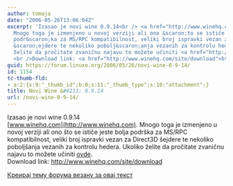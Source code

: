 ```yaml
---
author: tomaja
date: "2006-05-26T13:06:04Z"
excerpt: 'Izasao je novi wine 0.9.14<br /> <a href="http://www.winehq.com">www.winehq.com</a>.
  Mnogo toga je izmenjeno u novoj verziji ali ono &scaron;to se ističe jeste bolja
  podr&scaron;ka za MS/RPC kompatibilnost, veliki broj ispravki vezan za Direct3D
  &scaron;ejdere te nekoliko pobolj&scaron;anja vezanih za kontrolu hedera. Ukoliko
  želite da pročitate zvaničnu najavu to možete učiniti <a href="http://www.winehq.com/?announce=1.118">ovde</a>.
  <br />Download link: <a href="http://www.winehq.com/site/download">http://www.winehq.com/site/download</a> '
guid: https://forum.linuxo.org/2006/05/26/novi-wine-0-9-14/
id: 1154
tc-thumb-fld:
- a:2:{s:9:"_thumb_id";b:0;s:11:"_thumb_type";s:10:"attachment";}
title: Novi Wine &#8211; 0.9.14
url: /novi-wine-0-9-14/
---
```

Izasao je novi wine 0.9.14  
[www.winehq.com](http://www.winehq.com). Mnogo toga je izmenjeno u novoj verziji ali ono &scaron;to se ističe jeste bolja podr&scaron;ka za MS/RPC kompatibilnost, veliki broj ispravki vezan za Direct3D &scaron;ejdere te nekoliko pobolj&scaron;anja vezanih za kontrolu hedera. Ukoliko želite da pročitate zvaničnu najavu to možete učiniti [ovde](http://www.winehq.com/?announce=1.118).  
Download link: <http://www.winehq.com/site/download> <!--break-->

[Креирај тему форума везану за овај текст](https://linuxo.org/nova-tema-na-forumu/?se_pid=1154)